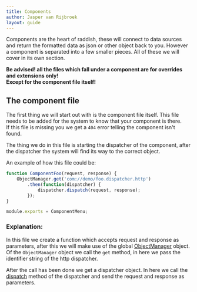 ```yaml
---
title: Components
author: Jasper van Rijbroek
layout: guide
---
```


Components are the heart of raddish, these will connect to data sources and return the formatted data as json or other object back to you.
However a component is separated into a few smaller pieces. All of these we will cover in its own section.

<p class="warning">
    <strong>Be advised! all the files which fall under a component are for overrides and extensions only!</strong><br/>
    <strong>Except for the component file itself!</strong>
</p>

## The component file
The first thing we will start out with is the component file itself. This file needs to be added for the system to know that your component is there.  
If this file is missing you we get a ```404``` error telling the component isn't found.

The thing we do in this file is starting the dispatcher of the component, after the dispatcher the system will find its way to the correct object.

An example of how this file could be:

```javascript
function ComponentFoo(request, response) {
    ObjectManager.get('com://demo/foo.dispatcher.http')
        .then(function(dispatcher) {
            dispatcher.dispatch(request, response);
        });
}

module.exports = ComponentMenu;
```

### Explanation:  
In this file we create a function which accepts request and response as parameters,
after this we will make use of the global [ObjectManager](/api/raddish/object/manager.html) object.  
Of the ```ObjectManager``` object we call the ```get``` method, in here we pass the identifier string of the http dispatcher.

After the call has been done we get a dispatcher object. In here we call the [dispatch](/api/raddish/classes/AbstractDispatcher.html#method_dispatch) method of the dispatcher and send the request and response as parameters.